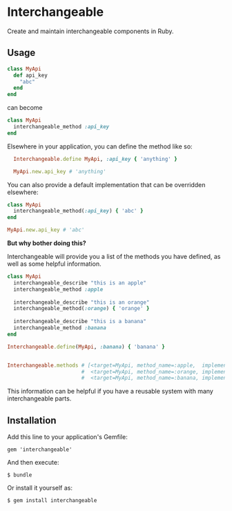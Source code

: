 # Interchangeable

Create and maintain interchangeable components in Ruby. 

## Usage

```ruby
class MyApi
  def api_key
    "abc"
  end
end
```

can become

```ruby
class MyApi
  interchangeable_method :api_key
end
```

Elsewhere in your application, you can define the method like so:

```ruby
  Interchangeable.define MyApi, :api_key { 'anything' }

  MyApi.new.api_key # 'anything'

```

You can also provide a default implementation that can be overridden elsewhere:

```ruby
class MyApi
  interchangeable_method(:api_key) { 'abc' }
end

MyApi.new.api_key # 'abc'
```

**But why bother doing this?**

Interchangeable will provide you a list of the methods you have defined, as well as some helpful information.

```ruby
class MyApi
  interchangeable_describe "this is an apple"
  interchangeable_method :apple
  
  interchangeable_describe "this is an orange"
  interchangeable_method(:orange) { 'orange' }
  
  interchangeable_describe "this is a banana"
  interchangeable_method :banana
end

Interchangeable.define(MyApi, :banana) { 'banana' }


Interchangeable.methods # [<target=MyApi, method_name=:apple,  implemented=false, default=false, description="this is an apple">,
                        #  <target=MyApi, method_name=:orange, implemented=true,  default=true,  description="this is an orange">,
                        #  <target=MyApi, method_name=:banana, implemented=true,  default=false, description="this is a banana">]

```

This information can be helpful if you have a reusable system with many interchangeable parts.

## Installation

Add this line to your application's Gemfile:

    gem 'interchangeable'

And then execute:

    $ bundle

Or install it yourself as:

    $ gem install interchangeable

